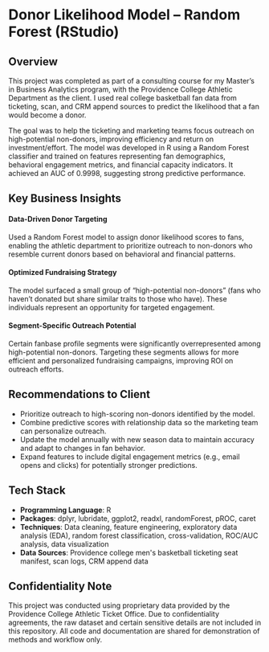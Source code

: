 # Donor Likelihood Model – Random Forest (RStudio)

## Overview
This project was completed as part of a consulting course for my Master’s in Business Analytics program, with the Providence College Athletic Department as the client. I used real college basketball fan data from ticketing, scan, and CRM append sources to predict the likelihood that a fan would become a donor.  

The goal was to help the ticketing and marketing teams focus outreach on high-potential non-donors, improving efficiency and return on investment/effort. The model was developed in R using a Random Forest classifier and trained on features representing fan demographics, behavioral engagement metrics, and financial capacity indicators. It achieved an AUC of 0.9998, suggesting strong predictive performance.  

## Key Business Insights

#### Data-Driven Donor Targeting
Used a Random Forest model to assign donor likelihood scores to fans, enabling the athletic department to prioritize outreach to non-donors who resemble current donors based on behavioral and financial patterns.
#### Optimized Fundraising Strategy
The model surfaced a small group of “high-potential non-donors” (fans who haven’t donated but share similar traits to those who have). These individuals represent an opportunity for targeted engagement.
#### Segment-Specific Outreach Potential
Certain fanbase profile segments were significantly overrepresented among high-potential non-donors. Targeting these segments allows for more efficient and personalized fundraising campaigns, improving ROI on outreach efforts.

## Recommendations to Client
- Prioritize outreach to high-scoring non-donors identified by the model.  
- Combine predictive scores with relationship data so the marketing team can personalize outreach.  
- Update the model annually with new season data to maintain accuracy and adapt to changes in fan behavior.  
- Expand features to include digital engagement metrics (e.g., email opens and clicks) for potentially stronger predictions.  

## Tech Stack
- **Programming Language**: R  
- **Packages**: dplyr, lubridate, ggplot2, readxl, randomForest, pROC, caret  
- **Techniques**: Data cleaning, feature engineering, exploratory data analysis (EDA), random forest classification, cross-validation, ROC/AUC analysis, data visualization  
- **Data Sources**: Providence college men's basketball ticketing seat manifest, scan logs, CRM append data  

## Confidentiality Note
This project was conducted using proprietary data provided by the Providence College Athletic Ticket Office. Due to confidentiality agreements, the raw dataset and certain sensitive details are not included in this repository. All code and documentation are shared for demonstration of methods and workflow only.  
